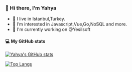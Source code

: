### 👋 Hi there, I’m Yahya 
- 📍 I live in Istanbul,Turkey. 
- 👀 I’m interested in Javascript,Vue,Go,NoSQL and more.
- 💼 I'm currently working on @Yesilsoft

#### 💻 My GitHub stats

[![Yahya's GitHub stats](https://github-readme-stats.vercel.app/api?username=yahyaaltintop&count_private=true&show_icons=true&theme=dark)](https://github-readme-stats.vercel.app/api?username=yahyaaltintop&count_private=true&show_icons=true&theme=vue-dark)

[![Top Langs](https://github-readme-stats.vercel.app/api/top-langs/?username=yahyaaltintop&layout=compact&theme=dark)](https://github-readme-stats.vercel.app/api/top-langs/?username=yahyaaltintop&layout=compact&theme=dark)


<!---
YahyaAltintop/YahyaAltintop is a ✨ special ✨ repository because its `README.md` (this file) appears on your GitHub profile.
You can click the Preview link to take a look at your changes.
--->
